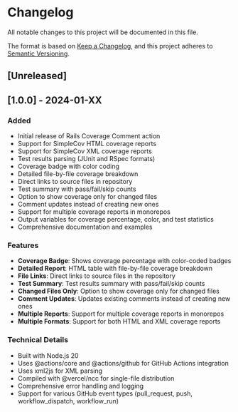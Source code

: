 # Changelog

All notable changes to this project will be documented in this file.

The format is based on [Keep a Changelog](https://keepachangelog.com/en/1.0.0/),
and this project adheres to [Semantic Versioning](https://semver.org/spec/v2.0.0.html).

## [Unreleased]

## [1.0.0] - 2024-01-XX

### Added
- Initial release of Rails Coverage Comment action
- Support for SimpleCov HTML coverage reports
- Support for SimpleCov XML coverage reports
- Test results parsing (JUnit and RSpec formats)
- Coverage badge with color coding
- Detailed file-by-file coverage breakdown
- Direct links to source files in repository
- Test summary with pass/fail/skip counts
- Option to show coverage only for changed files
- Comment updates instead of creating new ones
- Support for multiple coverage reports in monorepos
- Output variables for coverage percentage, color, and test statistics
- Comprehensive documentation and examples

### Features
- **Coverage Badge**: Shows coverage percentage with color-coded badges
- **Detailed Report**: HTML table with file-by-file coverage breakdown
- **File Links**: Direct links to source files in the repository
- **Test Summary**: Test results summary with pass/fail/skip counts
- **Changed Files Only**: Option to show coverage only for changed files
- **Comment Updates**: Updates existing comments instead of creating new ones
- **Multiple Reports**: Support for multiple coverage reports in monorepos
- **Multiple Formats**: Support for both HTML and XML coverage reports

### Technical Details
- Built with Node.js 20
- Uses @actions/core and @actions/github for GitHub Actions integration
- Uses xml2js for XML parsing
- Compiled with @vercel/ncc for single-file distribution
- Comprehensive error handling and logging
- Support for various GitHub event types (pull_request, push, workflow_dispatch, workflow_run) 